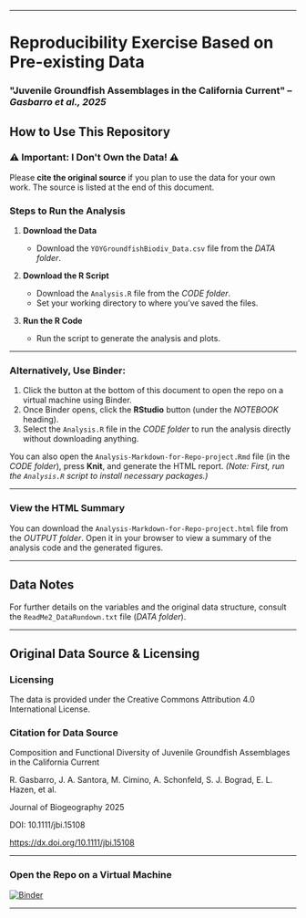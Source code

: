 
---

# Reproducibility Exercise Based on Pre-existing Data

### "Juvenile Groundfish Assemblages in the California Current" – *Gasbarro et al., 2025*

## How to Use This Repository

### ⚠️ **Important: I Don't Own the Data!** ⚠️
Please **cite the original source** if you plan to use the data for your own work. The source is listed at the end of this document.

### Steps to Run the Analysis

1. **Download the Data**  
   - Download the `YOYGroundfishBiodiv_Data.csv` file from the *DATA folder*.

2. **Download the R Script**  
   - Download the `Analysis.R` file from the *CODE folder*.  
   - Set your working directory to where you’ve saved the files.

3. **Run the R Code**  
   - Run the script to generate the analysis and plots.

---

### Alternatively, Use Binder:

1. Click the button at the bottom of this document to open the repo on a virtual machine using Binder.  
2. Once Binder opens, click the **RStudio** button (under the *NOTEBOOK* heading).  
3. Select the `Analysis.R` file in the *CODE folder* to run the analysis directly without downloading anything.

You can also open the `Analysis-Markdown-for-Repo-project.Rmd` file (in the *CODE folder*), press **Knit**, and generate the HTML report. *(Note: First, run the `Analysis.R` script to install necessary packages.)*

---

### View the HTML Summary

You can download the `Analysis-Markdown-for-Repo-project.html` file from the *OUTPUT folder*. Open it in your browser to view a summary of the analysis code and the generated figures.

---

## Data Notes

For further details on the variables and the original data structure, consult the `ReadMe2_DataRundown.txt` file (*DATA folder*).

---

## Original Data Source & Licensing

### Licensing
The data is provided under the Creative Commons Attribution 4.0 International License.

### Citation for Data Source

Composition and Functional Diversity of Juvenile Groundfish Assemblages in the California Current

R. Gasbarro, J. A. Santora, M. Cimino, A. Schonfeld, S. J. Bograd, E. L. Hazen, et al.

Journal of Biogeography 2025

DOI: 10.1111/jbi.15108

https://dx.doi.org/10.1111/jbi.15108


---

### Open the Repo on a Virtual Machine

[![Binder](https://mybinder.org/badge_logo.svg)](https://mybinder.org/v2/gh/MajorGiT89/Reproducibility/HEAD)

---

